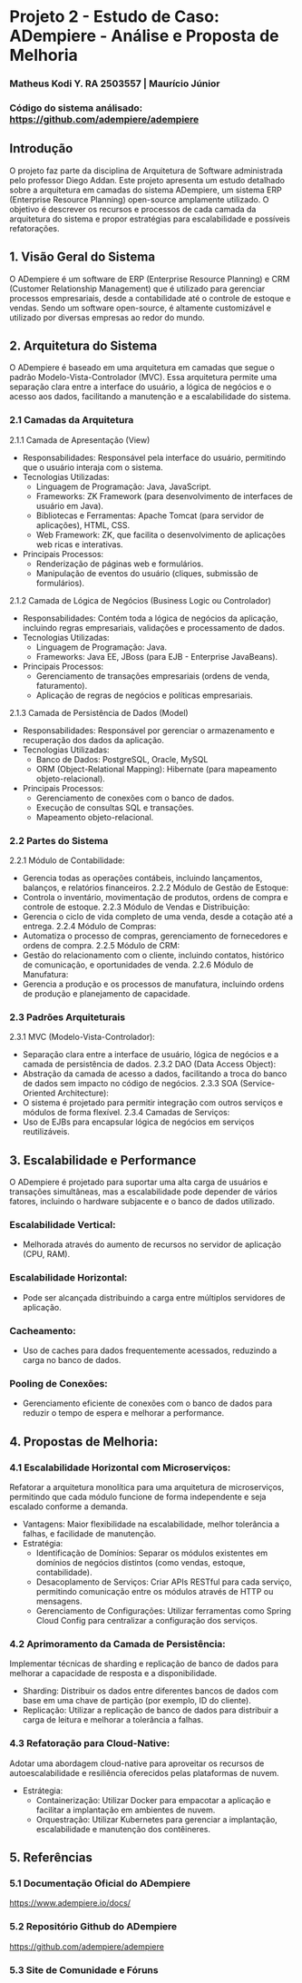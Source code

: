 # Projeto 2 - Estudo de Caso: ADempiere - Análise e Proposta de Melhoria
### Matheus Kodi Y. RA 2503557 | Maurício Júnior
### Código do sistema análisado: https://github.com/adempiere/adempiere

## Introdução
O projeto faz parte da disciplina de Arquitetura de Software administrada pelo professor Diego Addan.
Este projeto apresenta um estudo detalhado sobre a arquitetura em camadas do sistema ADempiere, um sistema ERP (Enterprise Resource Planning) open-source amplamente utilizado. O objetivo é descrever os recursos e processos de cada camada da arquitetura do sistema e propor estratégias para escalabilidade e possíveis refatorações.

## 1. Visão Geral do Sistema
O ADempiere é um software de ERP (Enterprise Resource Planning) e CRM (Customer Relationship Management) que é utilizado para gerenciar processos empresariais, desde a contabilidade até o controle de estoque e vendas. Sendo um software open-source, é altamente customizável e utilizado por diversas empresas ao redor do mundo.

## 2. Arquitetura do Sistema
O ADempiere é baseado em uma arquitetura em camadas que segue o padrão Modelo-Vista-Controlador (MVC). Essa arquitetura permite uma separação clara entre a interface do usuário, a lógica de negócios e o acesso aos dados, facilitando a manutenção e a escalabilidade do sistema.
### 2.1 Camadas da Arquitetura
2.1.1 Camada de Apresentação (View)
  - Responsabilidades: Responsável pela interface do usuário, permitindo que o usuário interaja com o sistema.
  - Tecnologias Utilizadas:
    - Linguagem de Programação: Java, JavaScript.
    - Frameworks: ZK Framework (para desenvolvimento de interfaces de usuário em Java).
    - Bibliotecas e Ferramentas: Apache Tomcat (para servidor de aplicações), HTML, CSS.
    - Web Framework: ZK, que facilita o desenvolvimento de aplicações web ricas e interativas.
  - Principais Processos:
    - Renderização de páginas web e formulários.
    - Manipulação de eventos do usuário (cliques, submissão de formulários).
  
2.1.2 Camada de Lógica de Negócios (Business Logic ou Controlador)
  - Responsabilidades: Contém toda a lógica de negócios da aplicação, incluindo regras empresariais, validações e processamento de dados.
  - Tecnologias Utilizadas:
    -  Linguagem de Programação: Java.
    -  Frameworks: Java EE, JBoss (para EJB - Enterprise JavaBeans).
  - Principais Processos:
      - Gerenciamento de transações empresariais (ordens de venda, faturamento).
      - Aplicação de regras de negócios e políticas empresariais.
  
2.1.3 Camada de Persistência de Dados (Model)
  - Responsabilidades: Responsável por gerenciar o armazenamento e recuperação dos dados da aplicação.
  - Tecnologias Utilizadas:
    - Banco de Dados: PostgreSQL, Oracle, MySQL
    - ORM (Object-Relational Mapping): Hibernate (para mapeamento objeto-relacional).
  - Principais Processos:
    - Gerenciamento de conexões com o banco de dados.
    - Execução de consultas SQL e transações.
    - Mapeamento objeto-relacional.

### 2.2 Partes do Sistema
2.2.1 Módulo de Contabilidade: 
  - Gerencia todas as operações contábeis, incluindo lançamentos, balanços, e relatórios financeiros.
2.2.2 Módulo de Gestão de Estoque:
  - Controla o inventário, movimentação de produtos, ordens de compra e controle de estoque.
2.2.3 Módulo de Vendas e Distribuição:
  - Gerencia o ciclo de vida completo de uma venda, desde a cotação até a entrega.
2.2.4 Módulo de Compras:
  - Automatiza o processo de compras, gerenciamento de fornecedores e ordens de compra.
2.2.5 Módulo de CRM:
  - Gestão do relacionamento com o cliente, incluindo contatos, histórico de comunicação, e oportunidades de venda.
2.2.6 Módulo de Manufatura:
  - Gerencia a produção e os processos de manufatura, incluindo ordens de produção e planejamento de capacidade.

### 2.3 Padrões Arquiteturais
2.3.1 MVC (Modelo-Vista-Controlador): 
  - Separação clara entre a interface de usuário, lógica de negócios e a camada de persistência de dados.
2.3.2 DAO (Data Access Object):
  - Abstração da camada de acesso a dados, facilitando a troca do banco de dados sem impacto no código de negócios.
2.3.3 SOA (Service-Oriented Architecture):
  - O sistema é projetado para permitir integração com outros serviços e módulos de forma flexível.
2.3.4 Camadas de Serviços: 
  - Uso de EJBs para encapsular lógica de negócios em serviços reutilizáveis.

## 3. Escalabilidade e Performance
O ADempiere é projetado para suportar uma alta carga de usuários e transações simultâneas, mas a escalabilidade pode depender de vários fatores, incluindo o hardware subjacente e o banco de dados utilizado.
### Escalabilidade Vertical:
  - Melhorada através do aumento de recursos no servidor de aplicação (CPU, RAM).
### Escalabilidade Horizontal: 
  - Pode ser alcançada distribuindo a carga entre múltiplos servidores de aplicação.
### Cacheamento:
  - Uso de caches para dados frequentemente acessados, reduzindo a carga no banco de dados.
### Pooling de Conexões:
  - Gerenciamento eficiente de conexões com o banco de dados para reduzir o tempo de espera e melhorar a performance.

## 4. Propostas de Melhoria:
### 4.1 Escalabilidade Horizontal com Microserviços: 
Refatorar a arquitetura monolítica para uma arquitetura de microserviços, permitindo que cada módulo funcione de forma independente e seja escalado conforme a demanda.
  - Vantagens: Maior flexibilidade na escalabilidade, melhor tolerância a falhas, e facilidade de manutenção.
  - Estratégia:
    - Identificação de Domínios: Separar os módulos existentes em domínios de negócios distintos (como vendas, estoque, contabilidade).
    - Desacoplamento de Serviços: Criar APIs RESTful para cada serviço, permitindo comunicação entre os módulos através de HTTP ou mensagens.
    - Gerenciamento de Configurações: Utilizar ferramentas como Spring Cloud Config para centralizar a configuração dos serviços.
### 4.2 Aprimoramento da Camada de Persistência:
Implementar técnicas de sharding e replicação de banco de dados para melhorar a capacidade de resposta e a disponibilidade.
  - Sharding: Distribuir os dados entre diferentes bancos de dados com base em uma chave de partição (por exemplo, ID do cliente).
  - Replicação: Utilizar a replicação de banco de dados para distribuir a carga de leitura e melhorar a tolerância a falhas.
### 4.3 Refatoração para Cloud-Native: 
Adotar uma abordagem cloud-native para aproveitar os recursos de autoescalabilidade e resiliência oferecidos pelas plataformas de nuvem.
  - Estrátegia:
    - Containerização: Utilizar Docker para empacotar a aplicação e facilitar a implantação em ambientes de nuvem.
    - Orquestração: Utilizar Kubernetes para gerenciar a implantação, escalabilidade e manutenção dos contêineres.
## 5. Referências
### 5.1 Documentação Oficial do ADempiere
  https://www.adempiere.io/docs/
### 5.2 Repositório Github do ADempiere
  https://github.com/adempiere/adempiere
### 5.3 Site de Comunidade e Fóruns
